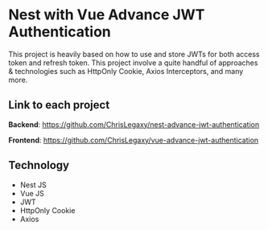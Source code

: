 # Nest with Vue Advance JWT Authentication

This project is heavily based on how to use and store JWTs for both access token and refresh token. This project involve a quite handful of approaches & technologies such as HttpOnly Cookie, Axios Interceptors, and many more.

## Link to each project

**Backend**: https://github.com/ChrisLegaxy/nest-advance-jwt-authentication

**Frontend**: https://github.com/ChrisLegaxy/vue-advance-jwt-authentication

## Technology

* Nest JS
* Vue JS
* JWT
* HttpOnly Cookie
* Axios
